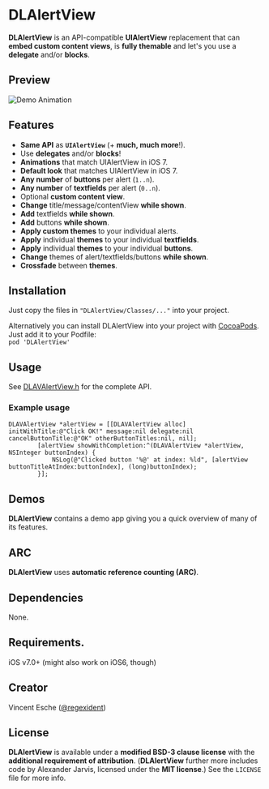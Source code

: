 # DLAlertView

**DLAlertView** is an API-compatible **UIAlertView** replacement that can **embed custom content views**, is **fully themable** and let's you use a **delegate** and/or **blocks**.

## Preview
![Demo Animation](preview.gif)

## Features

* **Same API** as **`UIAlertView`** (+ **much, much more**!).
* Use **delegates** and/or **blocks**!
* **Animations** that match UIAlertView in iOS 7.
* **Default look** that matches UIAlertView in iOS 7.
* **Any number** of **buttons** per alert (`1..n`).
* **Any number** of **textfields** per alert (`0..n`).
* Optional **custom content view**.
* **Change** title/message/contentView **while shown**.
* **Add** textfields **while shown**.
* **Add** buttons **while shown**.
* **Apply custom themes** to your individual alerts.
* **Apply** individual **themes** to your individual **textfields**.
* **Apply** individual **themes** to your individual **buttons**.
* **Change** themes of alert/textfields/buttons **while shown**.
* **Crossfade** between **themes**.

## Installation

Just copy the files in `"DLAlertView/Classes/..."` into your project.

Alternatively you can install DLAlertView into your project with [CocoaPods](http://beta.cocoapods.org/). Just add it to your Podfile:  
`pod 'DLAlertView'`


## Usage

See [DLAVAlertView.h](DLAlertView/Classes/DLAVAlertView.h) for the complete API.

### Example usage

```objc
DLAVAlertView *alertView = [[DLAVAlertView alloc] initWithTitle:@"Click OK!" message:nil delegate:nil cancelButtonTitle:@"OK" otherButtonTitles:nil, nil];
		[alertView showWithCompletion:^(DLAVAlertView *alertView, NSInteger buttonIndex) {
			NSLog(@"Clicked button '%@' at index: %ld", [alertView buttonTitleAtIndex:buttonIndex], (long)buttonIndex);
		}];
```

## Demos

**DLAlertView** contains a demo app giving you a quick overview of many of its features.

## ARC

**DLAlertView** uses **automatic reference counting (ARC)**.

## Dependencies

None.

## Requirements.

iOS v7.0+ (might also work on iOS6, though)

## Creator

Vincent Esche ([@regexident](http://twitter.com/regexident))

## License

**DLAlertView** is available under a **modified BSD-3 clause license** with the **additional requirement of attribution**. (**DLAlertView** further more includes code by Alexander Jarvis, licensed under the **MIT license**.) See the `LICENSE` file for more info.
